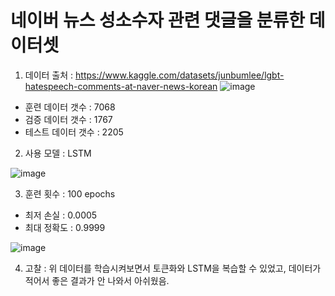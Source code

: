 # 네이버 뉴스 성소수자 관련 댓글을 분류한 데이터셋

1. 데이터 출처 : https://www.kaggle.com/datasets/junbumlee/lgbt-hatespeech-comments-at-naver-news-korean
![image](https://github.com/byeolki/Naver-News-categorizes-comments-related-to-sexual-minorities/assets/97008863/af00a5b5-b83a-487f-9e42-ae3a1be689cb)

- 훈련 데이터 갯수 : 7068
- 검증 데이터 갯수 : 1767
- 테스트 데이터 갯수 : 2205


2. 사용 모델 : LSTM

![image](https://github.com/byeolki/Naver-News-categorizes-comments-related-to-sexual-minorities/assets/97008863/8fece408-4201-48ad-91c6-429e5d52ae26)


3. 훈련 횟수 : 100 epochs
- 최저 손실 : 0.0005
- 최대 정확도 : 0.9999

![image](https://github.com/byeolki/Naver-News-categorizes-comments-related-to-sexual-minorities/assets/97008863/d01b6695-dfff-4cb3-b27f-2ddbcf0bc188)

4. 고찰 : 위 데이터를 학습시켜보면서 토큰화와 LSTM을 복습할 수 있었고, 데이터가 적어서 좋은 결과가 안 나와서 아쉬웠음.
